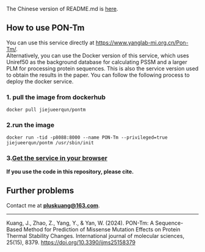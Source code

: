 The Chinese version of README.md is [here](README-Chinese.md).  
## How to use PON-Tm
You can use this service directly at https://www.yanglab-mi.org.cn/Pon-Tm/.  
Alternatively, you can use the Docker version of this service, which uses Uniref50 as the
background database for calculating PSSM and a larger PLM for processing protein sequences.
This is also the service version used to obtain the results in the paper. You can follow the 
following process to deploy the docker service. 
### 1. pull the image from dockerhub
```shell
docker pull jiejueerqun/pontm
```
### 2.run the image
```shell
docker run -tid -p8088:8000 --name PON-Tm --privileged=true jiejueerqun/pontm /usr/sbin/init
```
### 3.[Get the service in your browser](0.0.0.0:8088)
**If you use the code in this repository, please cite.**
## Further problems
Contact me at **pluskuang@163.com**.

***
Kuang, J., Zhao, Z., Yang, Y., & Yan, W. (2024). PON-Tm: A Sequence-Based Method for Prediction of
Missense Mutation Effects on Protein Thermal Stability Changes. International journal of molecular
sciences, 25(15), 8379. https://doi.org/10.3390/ijms25158379  